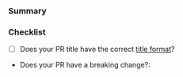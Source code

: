 <!---
Thanks for contributing to the Amplitude Java SDK! 🎉

Please fill out the following sections to help us quickly review your pull request.
--->

### Summary

<!-- What does the PR do? -->

### Checklist

* [ ] Does your PR title have the correct [title format](https://github.com/amplitude/Amplitude-iOS/blob/main/CONTRIBUTING.md#pr-commit-title-conventions)?
* Does your PR have a breaking change?:  <!-- Yes or no -->